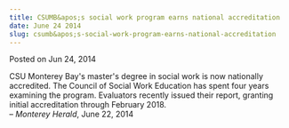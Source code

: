 ```yaml
---
title: CSUMB&apos;s social work program earns national accreditation
date: June 24 2014
slug: csumb&apos;s-social-work-program-earns-national-accreditation
---
```


 



<span class="date">Posted on Jun 24, 2014    </span>
<p>CSU Monterey Bay&apos;s master&apos;s degree in social work is now
nationally accredited. The Council of Social Work Education has
spent four years examining the program. Evaluators recently issued
their report, granting initial accreditation through February
2018.<br>
&#x2013; <em>Monterey Herald</em>, June 22, 2014</br></p>





 
